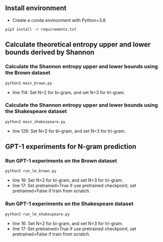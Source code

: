 ## Install environment
- Create a conda environment with Python=3.8
```
pip3 install -r requirements.txt
```

## Calculate theoretical entropy upper and lower bounds derived by Shannon

### Calculate the Shannon entropy upper and lower bounds using the Brown dataset
```
python3 main_brown.py
```
- line 114: Set N=2 for bi-gram, and set N=3 for tri-gram.

### Calculate the Shannon entropy upper and lower bounds using the Shakespeare dataset
```
python3 main_shakespeare.py
```
- line 126: Set N=2 for bi-gram, and set N=3 for tri-gram.

## GPT-1 experiments for N-gram prediction

### Run GPT-1 experiments on the Brown dataset
```
python3 run_lm_brown.py
```
- line 16: Set N=2 for bi-gram, and set N=3 for tri-gram.
- line 17: Set pretrained=True if use pretrained checkpoint, set pretrained=False if train from scratch.

### Run GPT-1 experiments on the Shakespeare dataset
```
python3 run_lm_shakespeare.py
```
- line 16: Set N=2 for bi-gram, and set N=3 for tri-gram.
- line 17: Set pretrained=True if use pretrained checkpoint, set pretrained=False if train from scratch.

